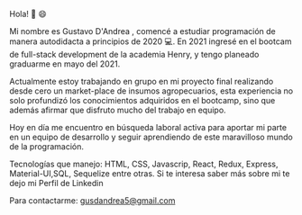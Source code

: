 Hola! 👋 😄

Mi nombre es Gustavo D'Andrea , comencé a estudiar programación de manera autodidacta a principios de 2020 💻.
En 2021 ingresé en el bootcam de full-stack development de la academia Henry, y tengo planeado graduarme en mayo del 2021. 

Actualmente estoy trabajando en grupo en mi proyecto final realizando desde cero un market-place de insumos agropecuarios, esta experiencia no solo profundizó los conocimientos adquiridos en el bootcamp, sino que además afirmar que disfruto mucho del trabajo en equipo.  

Hoy en día me encuentro en búsqueda laboral activa para aportar mi parte en un equipo de desarrollo y seguir aprendiendo de este maravilloso mundo de la programación. 

Tecnologías que manejo: HTML, CSS, Javascrip, React, Redux, Express, Material-UI,SQL, Sequelize entre otras.
Si te interesa saber más sobre mi te dejo mi Perfil de Linkedin

Para contactarme: gusdandrea5@gmail.com

<!---
Dandreagus/Dandreagus is a ✨ special ✨ repository because its `README.md` (this file) appears on your GitHub profile.
You can click the Preview link to take a look at your changes.
--->
